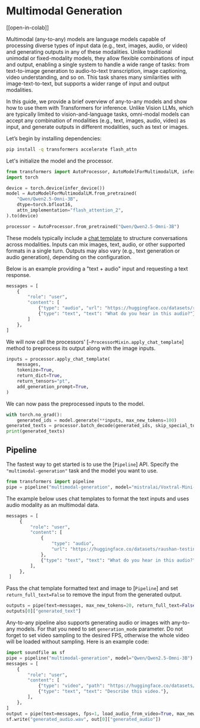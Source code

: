 <!--Copyright 2025 The HuggingFace Team. All rights reserved.

Licensed under the Apache License, Version 2.0 (the "License"); you may not use this file except in compliance with
the License. You may obtain a copy of the License at

http://www.apache.org/licenses/LICENSE-2.0

Unless required by applicable law or agreed to in writing, software distributed under the License is distributed on
an "AS IS" BASIS, WITHOUT WARRANTIES OR CONDITIONS OF ANY KIND, either express or implied. See the License for the
specific language governing permissions and limitations under the License.

⚠️ Note that this file is in Markdown but contain specific syntax for our doc-builder (similar to MDX) that may not be
rendered properly in your Markdown viewer.

-->

# Multimodal Generation

[[open-in-colab]]

Multimodal (any-to-any) models are language models capable of processing diverse types of input data (e.g., text, images, audio, or video) and generating outputs in any of these modalities. Unlike traditional unimodal or fixed-modality models, they allow flexible combinations of input and output, enabling a single system to handle a wide range of tasks: from text-to-image generation to audio-to-text transcription, image captioning, video understanding, and so on. This task shares many similarities with image-text-to-text, but supports a wider range of input and output modalities.

In this guide, we provide a brief overview of any-to-any models and show how to use them with Transformers for inference. Unlike Vision LLMs, which are typically limited to vision-and-language tasks, omni-modal models can accept any combination of modalities (e.g., text, images, audio, video) as input, and generate outputs in different modalities, such as text or images.

Let’s begin by installing dependencies:

```bash
pip install -q transformers accelerate flash_attn
```

Let's initialize the model and the processor.

```python
from transformers import AutoProcessor, AutoModelForMultimodalLM, infer_device
import torch

device = torch.device(infer_device())
model = AutoModelForMultimodalLM.from_pretrained(
    "Qwen/Qwen2.5-Omni-3B",
    dtype=torch.bfloat16,
    attn_implementation="flash_attention_2",
).to(device)

processor = AutoProcessor.from_pretrained("Qwen/Qwen2.5-Omni-3B")
```

These models typically include a [chat template](./chat_templating) to structure conversations across modalities. Inputs can mix images, text, audio, or other supported formats in a single turn. Outputs may also vary (e.g., text generation or audio generation), depending on the configuration.

Below is an example providing a "text + audio" input and requesting a text response.

```python
messages = [
    {
        "role": "user",
        "content": [
            {"type": "audio", "url": "https://huggingface.co/datasets/raushan-testing-hf/audio-test/resolve/main/f2641_0_throatclearing.wav"},
            {"type": "text", "text": "What do you hear in this audio?"},
        ]
    },
]
```

We will now call the processors' [`~ProcessorMixin.apply_chat_template`] method to preprocess its output along with the image inputs.

```python
inputs = processor.apply_chat_template(
    messages,
    tokenize=True,
    return_dict=True,
    return_tensors="pt",
    add_generation_prompt=True,
)
```

We can now pass the preprocessed inputs to the model.

```python
with torch.no_grad():
    generated_ids = model.generate(**inputs, max_new_tokens=100)
generated_texts = processor.batch_decode(generated_ids, skip_special_tokens=True)
print(generated_texts)
```

## Pipeline

The fastest way to get started is to use the [`Pipeline`] API. Specify the `"multimodal-generation"` task and the model you want to use.

```python
from transformers import pipeline
pipe = pipeline("multimodal-generation", model="mistralai/Voxtral-Mini-3B-2507")
```

The example below uses chat templates to format the text inputs and uses audio modality as an multimodal data.

```python
messages = [
     {
         "role": "user",
         "content": [
             {
                 "type": "audio",
                 "url": "https://huggingface.co/datasets/raushan-testing-hf/audio-test/resolve/main/glass-breaking-151256.mp3",
             },
             {"type": "text", "text": "What do you hear in this audio?"},
         ],
     },
 ]
```

Pass the chat template formatted text and image to [`Pipeline`] and set `return_full_text=False` to remove the input from the generated output.

```python
outputs = pipe(text=messages, max_new_tokens=20, return_full_text=False)
outputs[0]["generated_text"]
```

Any-to-any pipeline also supports generating audio or images with any-to-any models. For that you need to set `generation_mode` parameter. Do not forget to set video sampling to the desired FPS, otherwise the whole video will be loaded without sampling. Here is an example code:

```python
import soundfile as sf
pipe = pipeline("multimodal-generation", model="Qwen/Qwen2.5-Omni-3B")
messages = [
    {
        "role": "user",
        "content": [
            {"type": "video", "path": "https://huggingface.co/datasets/raushan-testing-hf/videos-test/resolve/main/Cooking_cake.mp4"},
            {"type": "text", "text": "Describe this video."},
        ],
    },
]
output = pipe(text=messages, fps=1, load_audio_from_video=True, max_new_tokens=20, generation_mode="audio")
sf.write("generated_audio.wav", out[0]["generated_audio"])
```


